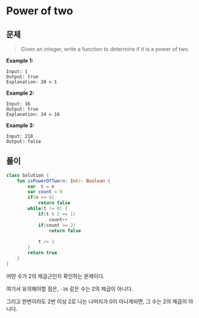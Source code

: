 # Power of two
## 문제
> Given an integer, write a function to determine if it is a power of two.

**Example 1:**
```
Input: 1
Output: true 
Explanation: 20 = 1
```

**Example 2:**
```
Input: 16
Output: true
Explanation: 24 = 16
```

**Example 3:**
```
Input: 218
Output: false
```

## 풀이
```kotlin
class Solution {
    fun isPowerOfTwo(n: Int): Boolean {
        var  t = n
        var count = 0
        if(n <= 0)
            return false
        while(t != 0) {
            if(t % 2 == 1)
                count++
            if(count >= 2)
                return false
            
            t /= 2
        }
        return true
    }
}
```

어떤 수가 2의 제곱근인지 확인하는 문제이다.

여기서 유의해야할 점은,  `-16` 같은 수는 2의 제곱이 아니다.

그리고 한번이라도 2번 이상 2로 나눈 나머지가 0이 아니게되면, 그 수는 2의 제곱이 아니다.

